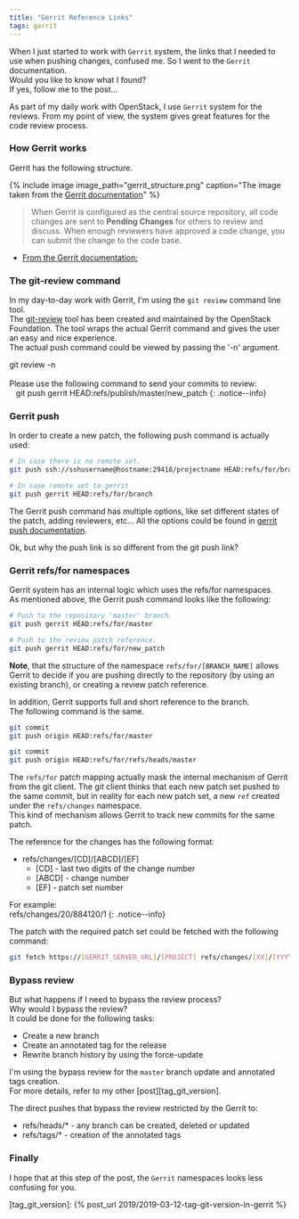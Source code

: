 ```yaml
---
title: "Gerrit Reference Links"
tags: gerrit
---
```

When I just started to work with `Gerrit` system, the links that I needed to use when pushing changes, confused me.
So I went to the `Gerrit` documentation.  
Would you like to know what I found?  
If yes, follow me to the post...

As part of my daily work with OpenStack, I use `Gerrit` system for the reviews.
From my point of view, the system gives great features for the code review process.

### How Gerrit works
Gerrit has the following structure.

{% include image image_path="gerrit_structure.png" caption="The image taken from the [Gerrit documentation](https://gerrit-review.googlesource.com/Documentation/intro-how-gerrit-works.html)" %}

>When Gerrit is configured as the central source repository, all code changes are sent to **Pending Changes** for others to review and discuss.
When enough reviewers have approved a code change, you can submit the change to the code base.  
* <ins>From the Gerrit documentation:</ins>

### The git-review command  
In my day-to-day work with Gerrit, I'm using the `git review` command line tool.  
The [git-review][git-review] tool has been created and maintained by the OpenStack Foundation. The tool wraps the actual Gerrit command and gives the user an easy and nice experience.  
The actual push command could be viewed by passing the '-n' argument.

git review -n  
<br>
Please use the following command to send your commits to review:  
&nbsp;&nbsp;&nbsp;git push gerrit HEAD:refs/publish/master/new_patch
{: .notice--info}

### Gerrit push
In order to create a new patch, the following push command is actually used:

```bash
# In case there is no remote set.
git push ssh://sshusername@hostname:29418/projectname HEAD:refs/for/branch

# In case remote set to gerrit
git push gerrit HEAD:refs/for/branch
```

The Gerrit push command has multiple options, like set different states of the patch, adding reviewers, etc... All the options could be found in [gerrit push documentation][gerrit_push].

Ok, but why the push link is so different from the git push link?

### Gerrit refs/for namespaces
Gerrit system has an internal logic which uses the refs/for namespaces.  
As mentioned above, the Gerrit push command looks like the following:

```bash
# Push to the repository 'master' branch.
git push gerrit HEAD:refs/for/master

# Push to the review patch reference.
git push gerrit HEAD:refs/for/new_patch
```

**Note**, that the structure of the namespace `refs/for/[BRANCH_NAME]` allows Gerrit to decide if you are pushing directly to the repository (by using an existing branch), or creating a review patch reference.

In addition, Gerrit supports full and short reference to the branch.  
The following command is the same.

```bash
git commit
git push origin HEAD:refs/for/master

git commit
git push origin HEAD:refs/for/refs/heads/master
```

The `refs/for` patch mapping actually mask the internal mechanism of Gerrit from the git client.
The git client thinks that each new patch set pushed to the same commit, but in reality for each new patch set, a new `ref` created under the `refs/changes` namespace.  
This kind of mechanism allows Gerrit to track new commits for the same patch.

The reference for the changes has the following format:
* refs/changes/[CD]/[ABCD]/[EF]
  * [CD] - last two digits of the change number
  * [ABCD] - change number
  * [EF] - patch set number

For example:  
refs/changes/20/884120/1
{: .notice--info}

The patch with the required patch set could be fetched with the following command:

```bash
git fetch https://[GERRIT_SERVER_URL]/[PROJECT] refs/changes/[XX]/[YYYY]/[ZZ] && git checkout FETCH_HEAD
```

### Bypass review
But what happens if I need to bypass the review process?  
Why would I bypass the review?  
It could be done for the following tasks:
* Create a new branch
* Create an annotated tag for the release
* Rewrite branch history by using the force-update

I'm using the bypass review for the `master` branch update and annotated tags creation.  
For more details, refer to my other [post][tag_git_version].

The direct pushes that bypass the review restricted by the Gerrit to:
* refs/heads/* - any branch can be created, deleted or updated
* refs/tags/* - creation of the annotated tags

### Finally
I hope that at this step of the post, the `Gerrit` namespaces looks less confusing for you.  

[git-review]: https://linux.die.net/man/1/git-review
[gerrit_push]: https://gerrit-review.googlesource.com/Documentation/user-upload.html#_git_push
[tag_git_version]: {% post_url 2019/2019-03-12-tag-git-version-in-gerrit %}
